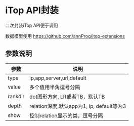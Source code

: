 # iTop API封装

二次封装iTop API便于调用

数据模型使用 https://github.com/annProg/itop-extensions

## 参数说明

| 参数 | 说明 |
| ---- | ---- |
|type | ip,app,server,url,default |
|value |多个值用半角逗号分隔 |
|rankdir |dot图形方向, LR或者TB，默认TB |
|depth | relation深度,默认app为1, ip, default等为3 |
|show |控制relation显示的类，逗号分隔|
